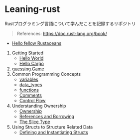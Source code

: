 # Leaning-rust

Rustプログラミング言語について学んだことを記録するリポジトリ

> References: https://doc.rust-lang.org/book/

- [Hello fellow Rustaceans](https://github.com/ittoku-ky73/leaning-rust/tree/main/projects/hello_fellow_rustaceans)

1. Getting Started
   - [Hello World](https://github.com/ittoku-ky73/leaning-rust/tree/main/projects/hello_world)
   - [Hello Cargo](https://github.com/ittoku-ky73/leaning-rust/tree/main/projects/hello_cargo)
2. [guessing Game](https://github.com/ittoku-ky73/leaning-rust/tree/main/projects/guessing_game)
3. Common Programming Concepts
   - [variables](https://github.com/ittoku-ky73/leaning-rust/tree/main/projects/variables)
   - [data_types](https://github.com/ittoku-ky73/leaning-rust/tree/main/projects/data_types)
   - [functions](https://github.com/ittoku-ky73/leaning-rust/tree/main/projects/functions)
   - [Comments](https://github.com/ittoku-ky73/leaning-rust/tree/main/projects/comments)
   - [Control Flow](https://github.com/ittoku-ky73/leaning-rust/tree/main/projects/control_flow)
4. Understanding Ownership
   - [Ownership](https://github.com/ittoku-ky73/leaning-rust/tree/main/projects/ownership)
   - [References and Borrowing](https://github.com/ittoku-ky73/leaning-rust/tree/main/projects/references_and_borrowing)
   - [The Slice Type](https://github.com/ittoku-ky73/leaning-rust/tree/main/projects/slice_type)
5. Using Structs to Structure Related Data
   - [Defining and Instantiating Structs](https://github.com/ittoku-ky73/leaning-rust/tree/main/projects/struct_introduction)